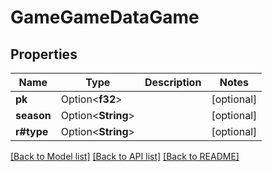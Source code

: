 # GameGameDataGame

## Properties

Name | Type | Description | Notes
------------ | ------------- | ------------- | -------------
**pk** | Option<**f32**> |  | [optional]
**season** | Option<**String**> |  | [optional]
**r#type** | Option<**String**> |  | [optional]

[[Back to Model list]](../README.md#documentation-for-models) [[Back to API list]](../README.md#documentation-for-api-endpoints) [[Back to README]](../README.md)


